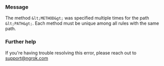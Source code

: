 
### Message
The method `&lt;METHOD&gt;` was specified multiple times for the path `&lt;PATH&gt;`. Each method must be unique among all rules with the same path.

### Further help
If you're having trouble resolving this error, please reach out to [support@ngrok.com](mailto:support@ngrok.com?subject=Help%20with%20ERR_NGROK_2063)

